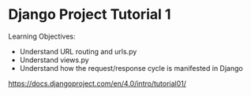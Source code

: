 
Django Project Tutorial 1
=========================

Learning Objectives:

* Understand URL routing and urls.py 
* Understand views.py
* Understand how the request/response cycle is manifested in Django


https://docs.djangoproject.com/en/4.0/intro/tutorial01/


